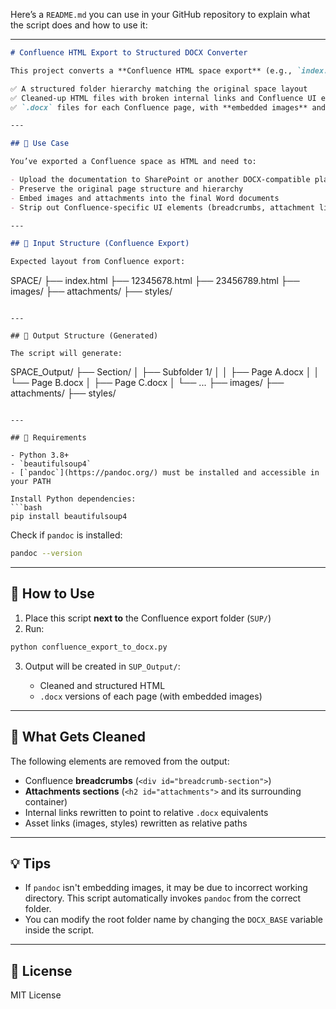 Here’s a `README.md` you can use in your GitHub repository to explain what the script does and how to use it:

---

```markdown
# Confluence HTML Export to Structured DOCX Converter

This project converts a **Confluence HTML space export** (e.g., `index.html` and flat HTML files with `images/`, `attachments/`, etc.) into:

✅ A structured folder hierarchy matching the original space layout  
✅ Cleaned-up HTML files with broken internal links and Confluence UI elements removed  
✅ `.docx` files for each Confluence page, with **embedded images** and working relative links  

---

## 🔧 Use Case

You’ve exported a Confluence space as HTML and need to:

- Upload the documentation to SharePoint or another DOCX-compatible platform
- Preserve the original page structure and hierarchy
- Embed images and attachments into the final Word documents
- Strip out Confluence-specific UI elements (breadcrumbs, attachment listings, footers)

---

## 📁 Input Structure (Confluence Export)

Expected layout from Confluence export:

```

SPACE/
├── index.html
├── 12345678.html
├── 23456789.html
├── images/
├── attachments/
├── styles/

```

---

## 📂 Output Structure (Generated)

The script will generate:

```

SPACE\_Output/
├── Section/
│   ├── Subfolder 1/
│   │   ├── Page A.docx
│   │   └── Page B.docx
│   ├── Page C.docx
│   └── ...
├── images/
├── attachments/
├── styles/

````

---

## 🧰 Requirements

- Python 3.8+
- `beautifulsoup4`  
- [`pandoc`](https://pandoc.org/) must be installed and accessible in your PATH

Install Python dependencies:
```bash
pip install beautifulsoup4
````

Check if `pandoc` is installed:

```bash
pandoc --version
```

---

## 🚀 How to Use

1. Place this script **next to** the Confluence export folder (`SUP/`)
2. Run:

```bash
python confluence_export_to_docx.py
```

3. Output will be created in `SUP_Output/`:

   * Cleaned and structured HTML
   * `.docx` versions of each page (with embedded images)

---

## 🧹 What Gets Cleaned

The following elements are removed from the output:

* Confluence **breadcrumbs** (`<div id="breadcrumb-section">`)
* **Attachments sections** (`<h2 id="attachments">` and its surrounding container)
* Internal links rewritten to point to relative `.docx` equivalents
* Asset links (images, styles) rewritten as relative paths

---

## 💡 Tips

* If `pandoc` isn't embedding images, it may be due to incorrect working directory. This script automatically invokes `pandoc` from the correct folder.
* You can modify the root folder name by changing the `DOCX_BASE` variable inside the script.

---

## 📄 License

MIT License
